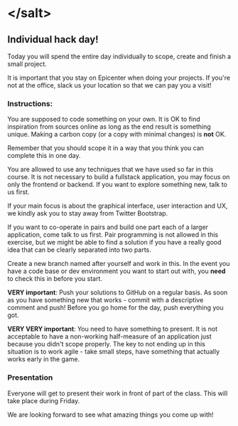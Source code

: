 # &lt;/salt&gt;

## Individual hack day!

Today you will spend the entire day individually to scope, create and finish a small project.

It is important that you stay on Epicenter when doing your projects. If you're not at the office, slack us your location so that we can pay you a visit!

### Instructions:

You are supposed to code something on your own. It is OK to find inspiration from sources online as long as the end result is something unique. Making a carbon copy (or a copy with minimal changes) is __not__ OK.

Remember that you should scope it in a way that you think you can complete this in one day.

You are allowed to use any techniques that we have used so far in this course. It is not necessary to build a fullstack application, you may focus on only the frontend or backend. If you want to explore something new, talk to us first.

If your main focus is about the graphical interface, user interaction and UX, we kindly ask you to stay away from Twitter Bootstrap.

If you want to co-operate in pairs and build one part each of a larger application, come talk to us first. Pair programming is not allowed in this exercise, but we might be able to find a solution if you have a really good idea that can be clearly separated into two parts.

Create a new branch named after yourself and work in this. In the event you have a code base or dev environment you want to start out with, you __need__ to check this in before you start.

__VERY important__: Push your solutions to GitHub on a regular basis. As soon as you have something new that works - commit with a descriptive comment and push! Before you go home for the day, push everything you got.

__VERY VERY important__: You need to have something to present. It is not acceptable to have a non-working half-measure of an application just because you didn't scope properly. The key to not ending up in this situation is to work agile - take small steps, have something that actually works early in the game.

### Presentation
Everyone will get to present their work in front of part of the class. This will take place during Friday.

We are looking forward to see what amazing things you come up with!
